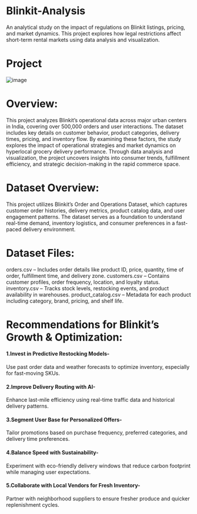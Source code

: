 # Blinkit-Analysis
An analytical study on the impact of regulations on Blinkit listings, pricing, and market dynamics. This project explores how legal restrictions affect short-term rental markets using data analysis and visualization.

# Project 
![image](https://github.com/user-attachments/assets/24dd9065-8cb0-4a2c-9f11-ed4a54bd0e78)


# Overview:
This project analyzes Blinkit’s operational data across major urban centers in India, covering over 500,000 orders and user interactions. The dataset includes key details on customer behavior, product categories, delivery times, pricing, and inventory flow. By examining these factors, the study explores the impact of operational strategies and market dynamics on hyperlocal grocery delivery performance. Through data analysis and visualization, the project uncovers insights into consumer trends, fulfillment efficiency, and strategic decision-making in the rapid commerce space.

# Dataset Overview:
This project utilizes Blinkit’s Order and Operations Dataset, which captures customer order histories, delivery metrics, product catalog data, and user engagement patterns. The dataset serves as a foundation to understand real-time demand, inventory logistics, and consumer preferences in a fast-paced delivery environment.

# Dataset Files:
orders.csv – Includes order details like product ID, price, quantity, time of order, fulfillment time, and delivery zone.
customers.csv – Contains customer profiles, order frequency, location, and loyalty status.
inventory.csv – Tracks stock levels, restocking events, and product availability in warehouses.
product_catalog.csv – Metadata for each product including category, brand, pricing, and shelf life.

# Recommendations for Blinkit’s Growth & Optimization:
#### 1.Invest in Predictive Restocking Models-
Use past order data and weather forecasts to optimize inventory, especially for fast-moving SKUs.

#### 2.Improve Delivery Routing with AI-
Enhance last-mile efficiency using real-time traffic data and historical delivery patterns.

#### 3.Segment User Base for Personalized Offers-
Tailor promotions based on purchase frequency, preferred categories, and delivery time preferences.

#### 4.Balance Speed with Sustainability-
Experiment with eco-friendly delivery windows that reduce carbon footprint while managing user expectations.

#### 5.Collaborate with Local Vendors for Fresh Inventory-
Partner with neighborhood suppliers to ensure fresher produce and quicker replenishment cycles.


